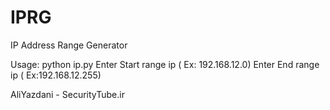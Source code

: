 # IPRG
IP Address Range Generator

Usage: python ip.py
Enter Start range ip ( Ex: 192.168.12.0)
Enter End range ip ( Ex:192.168.12.255)


AliYazdani - SecurityTube.ir
